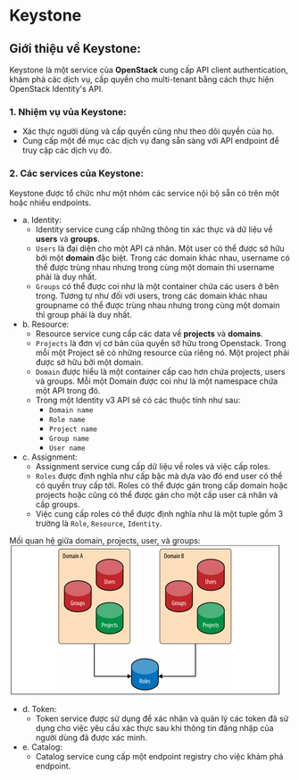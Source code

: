 # Keystone
## Giới thiệu về Keystone:
Keystone là một service của **OpenStack** cung cấp API client authentication, khám phá các dịch vụ, cấp quyền cho multi-tenant bằng cách thực hiện OpenStack Identity's API.
### 1. Nhiệm vụ vủa Keystone:
- Xác thực người dùng và cấp quyền cũng như theo dõi quyền của họ.
- Cung cấp một đề mục các dịch vụ đang sẵn sàng với API endpoint để truy cập các dịch vụ đó.

### 2. Các services của Keystone:
Keystone được tổ chức như một nhóm các service nội bộ sẵn có trên một hoặc nhiều endpoints.
- a. Identity:
   - Identity service cung cấp những thông tin xác thực và dữ liệu về **users** và **groups**.
   - `Users` là đại diện cho một API cá nhân. Một user có thể được sở hữu bởi một **domain** đặc biệt. Trong các domain khác nhau, username có thể được trùng nhau nhưng trong cùng một domain thì username phải là duy nhất.
   - `Groups` có thể được coi như là một container chứa các users ở bên trong. Tương tự như đối với users, trong các domain khác nhau groupname có thể được trùng nhau nhưng trong cùng một domain thì group phải là duy nhất.
- b. Resource:
   - Resource service cung cấp các data về **projects** và **domains**.
   - `Projects` là đơn vị cơ bản của quyền sở hữu trong Openstack. Trong mỗi một Project sẽ có những resource của riêng nó. Một project phải được sở hữu bởi một domain.
   - `Domain` được hiểu là một container cấp cao hơn chứa projects, users và groups. Mỗi một Domain được coi như là một namespace chứa một API trong đó. 
   - Trong một Identity v3 API sẽ có các thuộc tính như sau: 
     - `Domain name`
     - `Role name`
     - `Project name`
     - `Group name`
     - `User name` 
- c. Assignment:
   - Assignment service cung cấp dữ liệu về roles và việc cấp roles.
   - `Roles` được định nghĩa như cấp bậc mà dựa vào đó end user có thể có quyền truy cấp tới. Roles có thể được gán trong cấp domain hoặc projects hoặc cũng có thể được gán cho một cấp user cá nhân và cấp groups.
   - Việc cung cấp roles có thể được định nghĩa như là một tuple gồm 3 trường là `Role`, `Resource`, `Identity`.

Mối quan hệ giữa domain, projects, user, và groups:
![Alt text](mqh-user.png)
- d. Token:
  - Token service được sử dụng để xác nhận và quản lý các token đã sử dụng cho việc yêu cầu xác thực sau khi thông tin đăng nhập của người dùng đã được xác minh.
- e. Catalog:
  - Catalog service cung cấp một endpoint registry cho việc khám phá endpoint.
